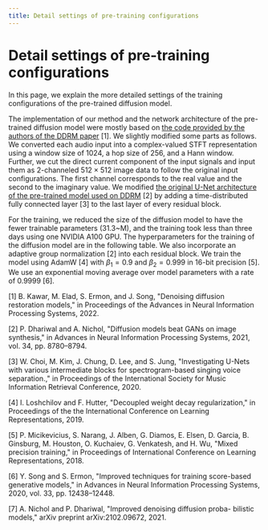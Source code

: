 ```yaml
---
title: Detail settings of pre-training configurations
---
```

# Detail settings of pre-training configurations
In this page, we explain the more detailed settings of the training configurations of the pre-trained diffusion model. 

The implementation of our method and the network architecture of the pre-trained diffusion model were mostly based on [the code provided by the authors of the DDRM paper](https://github.com/bahjat-kawar/ddrm) [1].
We slightly modified some parts as follows. 
We converted each audio input into a complex-valued STFT representation using a window size of $1024$, a hop size of $256$, and a Hann window.
Further, we cut the direct current component of the input signals and input them as $2$-channeled $512 \times 512$ image data to follow the original input configurations. The first channel corresponds to the real value and the second to the imaginary value.
We modified [the original U-Net architecture of the pre-trained model used on DDRM](https://github.com/openai/guided-diffusion) [2] by adding a time-distributed fully connected layer [3] to the last layer of every residual block.

For the training, we reduced the size of the diffusion model to have the fewer trainable parameters ($31.3$~M), and the training took less than three days using one NVIDIA A100 GPU.
The hyperparameters for the training of the diffusion model are in the following table.
We also incorporate an adaptive group normalization [2] into each residual block.
We train the model using AdamW [4] with $\beta_{1}=0.9$ and $\beta_{2}=0.999$ in $16$-bit precision [5]. We use an exponential moving average over model parameters with a rate of $0.9999$ [6].



[1] B. Kawar, M. Elad, S. Ermon, and J. Song, "Denoising diffusion restoration models," in Proceedings of the Advances in Neural Information Processing Systems, 2022.

[2] P. Dhariwal and A. Nichol, "Diffusion models beat GANs on image synthesis," in Advances in Neural Information Processing Systems, 2021, vol. 34, pp. 8780–8794.

[3] W. Choi, M. Kim, J. Chung, D. Lee, and S. Jung, "Investigating U-Nets with various intermediate blocks for spectrogram-based singing voice separation.," in Proceedings of the International Society for Music Information Retrieval Conference, 2020.

[4] I. Loshchilov and F. Hutter, "Decoupled weight decay regularization," in Proceedings of the the International Conference on Learning Representations, 2019.

[5] P. Micikevicius, S. Narang, J. Alben, G. Diamos, E. Elsen, D. Garcia, B. Ginsburg, M. Houston, O. Kuchaiev, G. Venkatesh, and H. Wu, "Mixed precision training," in Proceedings of International Conference on Learning Representations, 2018.

[6] Y. Song and S. Ermon, "Improved techniques for training score-based generative models," in Advances in Neural Information Processing Systems, 2020, vol. 33, pp. 12438–12448.

[7] A. Nichol and P. Dhariwal, "Improved denoising diffusion proba-
bilistic models," arXiv preprint arXiv:2102.09672, 2021.